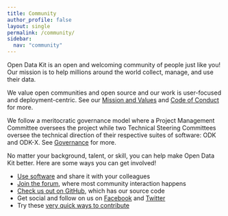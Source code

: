 ```yaml
---
title: Community
author_profile: false
layout: single
permalink: /community/
sidebar:
  nav: "community"
---
```


Open Data Kit is an open and welcoming community of people just like you! Our mission is to help millions around the world collect, manage, and use their data.

We value open communities and open source and our work is user-focused and deployment-centric. See our [Mission and Values](https://github.com/opendatakit/governance/blob/master/MISSION-AND-VALUES.md) and [Code of Conduct](https://github.com/opendatakit/governance/blob/master/CODE-OF-CONDUCT.md) for more.

We follow a meritocratic governance model where a Project Management Committee oversees the project while two Technical Steering Committees oversee the technical direction of their respective suites of software: ODK and ODK-X. See [Governance](/community/governance) for more.

No matter your background, talent, or skill, you can help make Open Data Kit better. Here are some ways you can get involved!

 - [Use software](/software) and share it with your colleagues
 - [Join the forum](https://forum.opendatakit.org), where most community interaction happens
 - [Check us out on GitHub](https://github.com/opendatakit), which has our source code
 - Get social and follow on us on [Facebook](https://www.facebook.com/opendatakit) and [Twitter](https://twitter.com/opendatakit)
 - Try these [very quick ways to contribute](https://forum.opendatakit.org/t/quick-ways-to-contribute/9633)